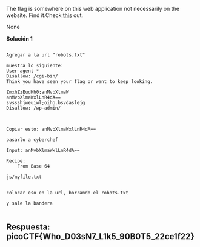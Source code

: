 
The flag is somewhere on this web application not necessarily on the website. Find it.Check [this](http://saturn.picoctf.net:56632/) out.

None


**Solución 1**

```

Agregar a la url "robots.txt"

muestra lo siguiente:
User-agent *
Disallow: /cgi-bin/
Think you have seen your flag or want to keep looking.

ZmxhZzEudHh0;anMvbXlmaW
anMvbXlmaWxlLnR4dA==
svssshjweuiwl;oiho.bsvdaslejg
Disallow: /wp-admin/



Copiar esto: anMvbXlmaWxlLnR4dA==

pasarlo a cyberchef

Input: anMvbXlmaWxlLnR4dA==

Recipe: 
	From Base 64

js/myfile.txt


colocar eso en la url, borrando el robots.txt

y sale la bandera


```


## Respuesta: **picoCTF{Who_D03sN7_L1k5_90B0T5_22ce1f22}**

